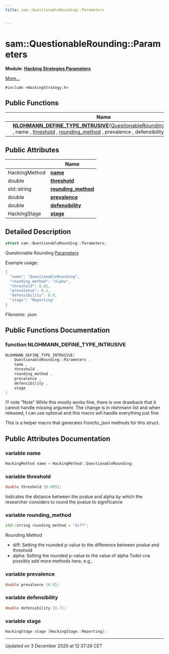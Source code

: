 ```yaml
---
title: sam::QuestionableRounding::Parameters


---
```


# sam::QuestionableRounding::Parameters


**Module:** **[Hacking Strategies Parameters](/doxygen/Modules/group___hacking_strategies_parameters/)**

 [More...](#detailed-description)


`#include <HackingStrategy.h>`













## Public Functions

|                | Name           |
| -------------- | -------------- |
|  | **[NLOHMANN_DEFINE_TYPE_INTRUSIVE](/doxygen/Classes/structsam_1_1_questionable_rounding_1_1_parameters/#function-nlohmann_define_type_intrusive)**([QuestionableRounding::Parameters](/doxygen/Classes/structsam_1_1_questionable_rounding_1_1_parameters/) , name , [threshold](/doxygen/Classes/structsam_1_1_questionable_rounding_1_1_parameters/#variable-threshold) , [rounding_method](/doxygen/Classes/structsam_1_1_questionable_rounding_1_1_parameters/#variable-rounding_method) , prevalence , defensibility , stage )  |


## Public Attributes

|                | Name           |
| -------------- | -------------- |
| HackingMethod | **[name](/doxygen/Classes/structsam_1_1_questionable_rounding_1_1_parameters/#variable-name)**  |
| double | **[threshold](/doxygen/Classes/structsam_1_1_questionable_rounding_1_1_parameters/#variable-threshold)**  |
| std::string | **[rounding_method](/doxygen/Classes/structsam_1_1_questionable_rounding_1_1_parameters/#variable-rounding_method)**  |
| double | **[prevalence](/doxygen/Classes/structsam_1_1_questionable_rounding_1_1_parameters/#variable-prevalence)**  |
| double | **[defensibility](/doxygen/Classes/structsam_1_1_questionable_rounding_1_1_parameters/#variable-defensibility)**  |
| HackingStage | **[stage](/doxygen/Classes/structsam_1_1_questionable_rounding_1_1_parameters/#variable-stage)**  |






## Detailed Description

```cpp
struct sam::QuestionableRounding::Parameters;
```



























Questionable Rounding [Parameters](/doxygen/Classes/structsam_1_1_questionable_rounding_1_1_parameters/)

Example usage: 

```cpp
{
  "name": "QuestionableRounding",
  "rounding_method": "alpha",
  "threshold": 0.01,
  "prevalence": 0.1,
  "defensibility": 0.9,
  "stage": "Reporting"
}
```

_Filename: .json_









## Public Functions Documentation

### function NLOHMANN_DEFINE_TYPE_INTRUSIVE

```cpp
NLOHMANN_DEFINE_TYPE_INTRUSIVE(
    QuestionableRounding::Parameters ,
    name ,
    threshold ,
    rounding_method ,
    prevalence ,
    defensibility ,
    stage 
)
```













!!! note "Note"
    While this mostly works fine, there is one drawback that it cannot handle missing argument. The change is in nlohmann list and when released, I can use optional and this macro will handle everything just fine 














This is a helper macro that generates from/to_json methods for this struct. 




## Public Attributes Documentation

### variable name

```cpp
HackingMethod name = HackingMethod::QuestionableRounding;
```





























### variable threshold

```cpp
double threshold {0.005};
```



























Indicates the distance between the pvalue and alpha by which the researcher considers to round the pvalue to significance 


### variable rounding_method

```cpp
std::string rounding_method = "diff";
```



























Rounding Method

* diff: Setting the rounded p-value to the difference between pvalue and threshold
* alpha: Setting the rounded p-value to the value of alpha
TodoI cna possibly add more methods here, e.g.,


### variable prevalence

```cpp
double prevalence {0.9};
```





























### variable defensibility

```cpp
double defensibility {0.7};
```





























### variable stage

```cpp
HackingStage stage {HackingStage::Reporting};
```

































-------------------------------

Updated on  3 December 2020 at 12:37:29 CET